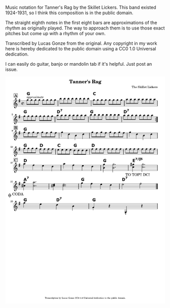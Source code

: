 Music notation for Tanner's Rag by the Skillet Lickers. This band existed 1924-1931, so I think this composition is in the public domain.

The straight eighth notes in the first eight bars are approximations of the rhythm as originally played. The way to approach them is to use those exact pitches but come up with a rhythm of your own. 

Transcribed by Lucas Gonze from the original. Any copyright in my work here is hereby dedicated to the public domain using a CC0 1.0 Universal dedication.

I can easily do guitar, banjo or mandolin tab if it's helpful. Just post an issue.

![](https://raw.githubusercontent.com/lucasgonze/tanners-rag/master/build/concert.png)
